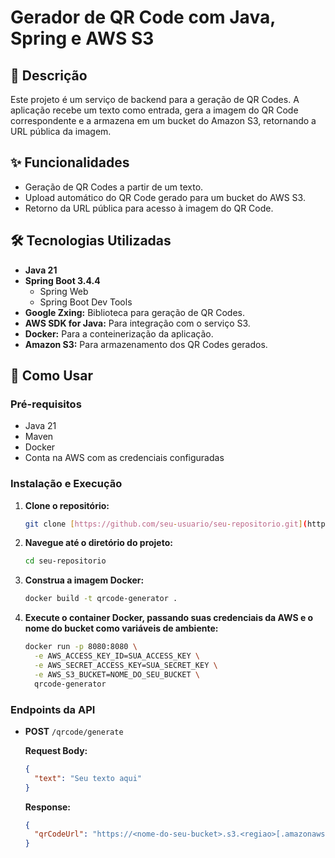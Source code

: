# Gerador de QR Code com Java, Spring e AWS S3

## 📖 Descrição

Este projeto é um serviço de backend para a geração de QR Codes. A aplicação recebe um texto como entrada, gera a imagem do QR Code correspondente e a armazena em um bucket do Amazon S3, retornando a URL pública da imagem.

## ✨ Funcionalidades

* Geração de QR Codes a partir de um texto.
* Upload automático do QR Code gerado para um bucket do AWS S3.
* Retorno da URL pública para acesso à imagem do QR Code.

## 🛠️ Tecnologias Utilizadas

* **Java 21**
* **Spring Boot 3.4.4**
    * Spring Web
    * Spring Boot Dev Tools
* **Google Zxing:** Biblioteca para geração de QR Codes.
* **AWS SDK for Java:** Para integração com o serviço S3.
* **Docker:** Para a conteinerização da aplicação.
* **Amazon S3:** Para armazenamento dos QR Codes gerados.

## 🚀 Como Usar

### Pré-requisitos

* Java 21
* Maven
* Docker
* Conta na AWS com as credenciais configuradas

### Instalação e Execução

1.  **Clone o repositório:**
    ```bash
    git clone [https://github.com/seu-usuario/seu-repositorio.git](https://github.com/seu-usuario/seu-repositorio.git)
    ```

2.  **Navegue até o diretório do projeto:**
    ```bash
    cd seu-repositorio
    ```

3.  **Construa a imagem Docker:**
    ```bash
    docker build -t qrcode-generator .
    ```

4.  **Execute o container Docker, passando suas credenciais da AWS e o nome do bucket como variáveis de ambiente:**
    ```bash
    docker run -p 8080:8080 \
      -e AWS_ACCESS_KEY_ID=SUA_ACCESS_KEY \
      -e AWS_SECRET_ACCESS_KEY=SUA_SECRET_KEY \
      -e AWS_S3_BUCKET=NOME_DO_SEU_BUCKET \
      qrcode-generator
    ```

### Endpoints da API

* **POST** `/qrcode/generate`

    **Request Body:**
    ```json
    {
      "text": "Seu texto aqui"
    }
    ```

    **Response:**
    ```json
    {
      "qrCodeUrl": "https://<nome-do-seu-bucket>.s3.<regiao>[.amazonaws.com/](https://.amazonaws.com/)<nome-do-arquivo>.png"
    }
    ```

